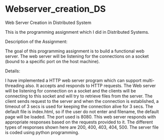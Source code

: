 # Webserver_creation_DS
Web Server Creation in Distributed System


This is the programming assignment which I did in Distributed Systems.

Description of the Assignment:

The goal of this programming assignment is to build a functional web server. The web server will be listening for the connections on a socket (bound to a specific port on the host machine).

Details:

I have implemented a HTTP web server program which can support multi-threading also. It accepts and responds to HTTP requests. The Web server will be listening for connection on a socket and the clients will be connecting to this socket and will try to retrieve files from the server. The client sends request to the server and when the connection is established, a timeout of 3 secs is used for keeping the connection alive for 3 secs. The default file is index.html, so if the user do not enter and filename, the default page will be loaded. The port used is 8080. This web server responds with appropriate responses based on the requests provided to it. The different types of responses shown here are 200, 400, 403, 404, 500. The server file is coded using python programming.
